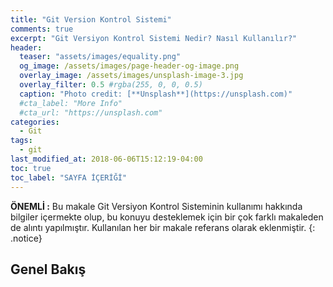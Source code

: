```yaml
---
title: "Git Version Kontrol Sistemi"
comments: true
excerpt: "Git Versiyon Kontrol Sistemi Nedir? Nasıl Kullanılır?"
header:
  teaser: "assets/images/equality.png"
  og_image: /assets/images/page-header-og-image.png
  overlay_image: /assets/images/unsplash-image-3.jpg
  overlay_filter: 0.5 #rgba(255, 0, 0, 0.5)
  caption: "Photo credit: [**Unsplash**](https://unsplash.com)"
  #cta_label: "More Info"
  #cta_url: "https://unsplash.com"
categories:
  - Git
tags:
  - git
last_modified_at: 2018-06-06T15:12:19-04:00
toc: true
toc_label: "SAYFA İÇERİĞİ"
---
```




**ÖNEMLİ :** Bu makale Git Versiyon Kontrol Sisteminin kullanımı hakkında bilgiler içermekte olup, bu konuyu desteklemek için bir çok farklı makaleden de alıntı yapılmıştır. Kullanılan her bir makale referans olarak eklenmiştir.
{: .notice}

## Genel Bakış

